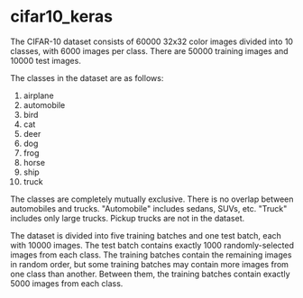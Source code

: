 # cifar10_keras

The CIFAR-10 dataset consists of 60000 32x32 color images divided into 10 classes, with 6000 images per class. There are 50000 training images and 10000 test images. 

The classes in the dataset are as follows:

1. airplane
2. automobile
3. bird
4. cat
5. deer
6. dog
7. frog
8. horse
9. ship
10. truck

The classes are completely mutually exclusive. There is no overlap between automobiles and trucks. "Automobile" includes sedans, SUVs, etc. "Truck" includes only large trucks. Pickup trucks are not in the dataset.

The dataset is divided into five training batches and one test batch, each with 10000 images. The test batch contains exactly 1000 randomly-selected images from each class. The training batches contain the remaining images in random order, but some training batches may contain more images from one class than another. Between them, the training batches contain exactly 5000 images from each class. 
